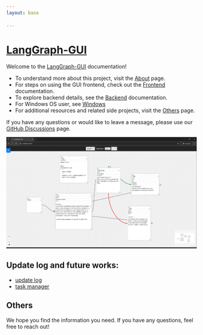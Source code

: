 ```yaml
---
layout: base

---
```


# [LangGraph-GUI](https://github.com/LangGraph-GUI/LangGraph-GUI/)

Welcome to the [LangGraph-GUI](https://github.com/LangGraph-GUI/LangGraph-GUI/) documentation!

- To understand more about this project, visit the [About](/About) page.
- For steps on using the GUI frontend, check out the [Frontend](/Frontend) documentation.
- To explore backend details, see the [Backend](/Backend) documentation.
- For Windows OS user, see [Windows](/Others/Windows)
- For additional resources and related side projects, visit the [Others](/Others) page.

If you have any questions or would like to leave a message, please use our [GitHub Discussions](https://github.com/LangGraph-GUI/LangGraph-GUI/discussions) page.

![LangGraph-GUI](/cover.webp)


## Update log and future works:
* [update log](https://github.com/LangGraph-GUI/LangGraph-GUI/blob/main/CHANGELOG.md)
* [task manager](https://github.com/orgs/LangGraph-GUI/projects)


## Others
We hope you find the information you need. If you have any questions, feel free to reach out!